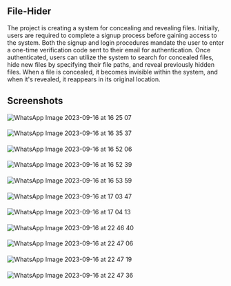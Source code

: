 ## File-Hider
The project is creating a system for concealing and revealing files. Initially, users are required to complete a signup process before gaining access to the system. Both the signup and login procedures mandate the user to enter a one-time verification code sent to their email for authentication. Once authenticated, users can utilize the system to search for concealed files, hide new files by specifying their file paths, and reveal previously hidden files. When a file is concealed, it becomes invisible within the system, and when it's revealed, it reappears in its original location.

## Screenshots
![WhatsApp Image 2023-09-16 at 16 25 07](https://github.com/arnab082/File-Hider/assets/109888029/3939d38f-d2b9-47b3-a51b-744eb53aa65a)
####
![WhatsApp Image 2023-09-16 at 16 35 37](https://github.com/arnab082/File-Hider/assets/109888029/c054224b-b0a2-478f-8b18-3a9b734321c5)
####
![WhatsApp Image 2023-09-16 at 16 52 06](https://github.com/arnab082/File-Hider/assets/109888029/e8cc087b-0ce2-49a5-89f0-b8a59349cea9)
####
![WhatsApp Image 2023-09-16 at 16 52 39](https://github.com/arnab082/File-Hider/assets/109888029/095d54a8-e910-401c-a3db-3e1f78ae542f)
####
![WhatsApp Image 2023-09-16 at 16 53 59](https://github.com/arnab082/File-Hider/assets/109888029/2f3df48a-0b99-402e-bcb6-fe55a3554d6b)
####
![WhatsApp Image 2023-09-16 at 17 03 47](https://github.com/arnab082/File-Hider/assets/109888029/cd9db59c-ca7f-4645-b315-d1d0d467e839)
####
![WhatsApp Image 2023-09-16 at 17 04 13](https://github.com/arnab082/File-Hider/assets/109888029/bb10216c-eb59-462d-8ddc-10bda3c24bb3)
####
![WhatsApp Image 2023-09-16 at 22 46 40](https://github.com/arnab082/File-Hider/assets/109888029/73d4a593-5c4b-4dbe-ad3b-c9c54a2eed0a)
####
![WhatsApp Image 2023-09-16 at 22 47 06](https://github.com/arnab082/File-Hider/assets/109888029/9418e045-dc41-4a6c-bd17-d9642bd9857a)
####
![WhatsApp Image 2023-09-16 at 22 47 19](https://github.com/arnab082/File-Hider/assets/109888029/e402d361-6800-4346-8323-dff125115719)
####
![WhatsApp Image 2023-09-16 at 22 47 36](https://github.com/arnab082/File-Hider/assets/109888029/746361e6-2a74-4821-8521-6ad9eecce905)
